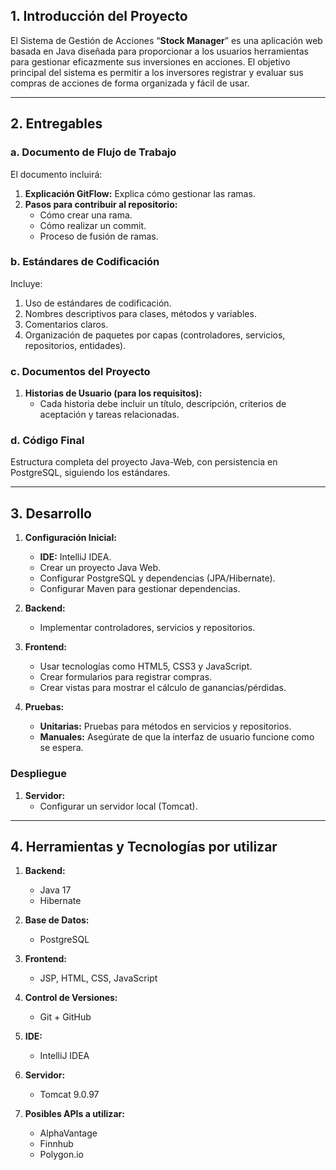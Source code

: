 ## 1. Introducción del Proyecto

El Sistema de Gestión de Acciones “**Stock Manager**” es una aplicación web basada en Java diseñada para proporcionar a los usuarios herramientas para gestionar eficazmente sus inversiones en acciones. El objetivo principal del sistema es permitir a los inversores registrar y evaluar sus compras de acciones de forma organizada y fácil de usar.

---

## 2. Entregables

### a. Documento de Flujo de Trabajo
El documento incluirá:
1. **Explicación GitFlow:** Explica cómo gestionar las ramas.
2. **Pasos para contribuir al repositorio:**
   - Cómo crear una rama.
   - Cómo realizar un commit.
   - Proceso de fusión de ramas.

### b. Estándares de Codificación
Incluye:
1. Uso de estándares de codificación.
2. Nombres descriptivos para clases, métodos y variables.
3. Comentarios claros.
4. Organización de paquetes por capas (controladores, servicios, repositorios, entidades).

### c. Documentos del Proyecto
1. **Historias de Usuario (para los requisitos):**
   - Cada historia debe incluir un título, descripción, criterios de aceptación y tareas relacionadas.

### d. Código Final
Estructura completa del proyecto Java-Web, con persistencia en PostgreSQL, siguiendo los estándares.

---

## 3. Desarrollo

1. **Configuración Inicial:**
   - **IDE:** IntelliJ IDEA.
   - Crear un proyecto Java Web.
   - Configurar PostgreSQL y dependencias (JPA/Hibernate).
   - Configurar Maven para gestionar dependencias.
   
2. **Backend:**
   - Implementar controladores, servicios y repositorios.

3. **Frontend:**
   - Usar tecnologías como HTML5, CSS3 y JavaScript.
   - Crear formularios para registrar compras.
   - Crear vistas para mostrar el cálculo de ganancias/pérdidas.

4. **Pruebas:**
   - **Unitarias:** Pruebas para métodos en servicios y repositorios.
   - **Manuales:** Asegúrate de que la interfaz de usuario funcione como se espera.

### Despliegue
1. **Servidor:**
   - Configurar un servidor local (Tomcat).

---

## 4. Herramientas y Tecnologías por utilizar

1. **Backend:**
   - Java 17
   - Hibernate

2. **Base de Datos:**
   - PostgreSQL

3. **Frontend:**
   - JSP, HTML, CSS, JavaScript

4. **Control de Versiones:**
   - Git + GitHub

5. **IDE:**
   - IntelliJ IDEA

6. **Servidor:**
   - Tomcat 9.0.97

7. **Posibles APIs a utilizar:**
   - AlphaVantage
   - Finnhub
   - Polygon.io
